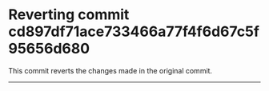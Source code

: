 # Reverting commit cd897df71ace733466a77f4f6d67c5f95656d680

This commit reverts the changes made in the original commit. 

---